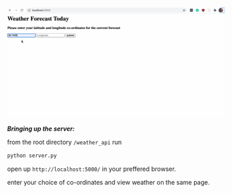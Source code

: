 ![](weather_forecast.gif)

***Bringing up the server:***

from the root directory ```/weather_api``` run 
```bash
python server.py
```

open up ```http://localhost:5000/``` in your preffered browser. 

enter your choice of co-ordinates and view weather on the same page.

